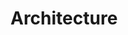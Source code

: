 # Architecture

<figure><img src="../assets/Schémas fonctionnels &#x26; Cartes des livrables - Ops.png" alt=""><figcaption></figcaption></figure>
